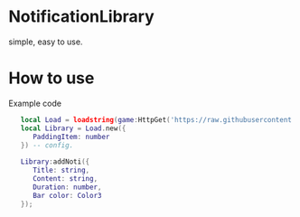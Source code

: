 # NotificationLibrary
simple, easy to use.

# How to use

Example code

```lua
   local Load = loadstring(game:HttpGet('https://raw.githubusercontent.com/jiwonpaly/NotificationLibrary/main/main.lua'))();
   local Library = Load.new({
      PaddingItem: number
   }) -- config.
   
   Library:addNoti({
      Title: string,
      Content: string,
      Duration: number,
      Bar color: Color3
   });
   
   
```
